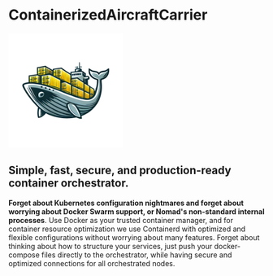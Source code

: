 # ContainerizedAircraftCarrier

<img src="https://github.com/HarryEddward/ContainerizedAircraftCarrier/blob/main/.github/img/logo.png?raw=true" alt="alt text" width="225">

## Simple, fast, secure, and production-ready container orchestrator.

**Forget about Kubernetes configuration nightmares and forget about worrying about Docker Swarm support, or Nomad's non-standard internal processes**. Use Docker as your trusted container manager, and for container resource optimization we use Containerd with optimized and flexible configurations without worrying about many features. Forget about thinking about how to structure your services, just push your docker-compose files directly to the orchestrator, while having secure and optimized connections for all orchestrated nodes.
